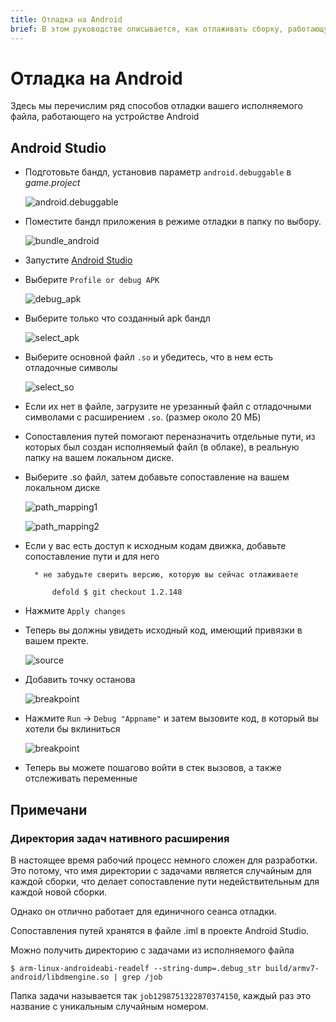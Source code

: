 ```yaml
---
title: Отладка на Android
brief: В этом руководстве описывается, как отлаживать сборку, работающую на устройстве Android.
---
```


# Отладка на Android

Здесь мы перечислим ряд способов отладки вашего исполняемого файла, работающего на устройстве Android

## Android Studio

* Подготовьте бандл, установив параметр `android.debuggable` в *game.project*

	![android.debuggable](images/extensions/debugging/android/game_project_debuggable.png)

* Поместите бандл приложения в режиме отладки в папку по выбору.

	![bundle_android](images/extensions/debugging/android/bundle_android.png)

* Запустите [Android Studio](https://developer.android.com/studio/)

* Выберите `Profile or debug APK`

	![debug_apk](images/extensions/debugging/android/android_profile_or_debug.png)

* Выберите только что созданный apk бандл

	![select_apk](images/extensions/debugging/android/android_select_apk.png)

* Выберите основной файл `.so` и убедитесь, что в нем есть отладочные символы 

	![select_so](images/extensions/debugging/android/android_missing_symbols.png)

* Если их нет в файле, загрузите не урезанный файл с отладочными символами с расширением `.so`. (размер около 20 МБ)

* Сопоставления путей помогают переназначить отдельные пути, из которых был создан исполняемый файл (в облаке), в реальную папку на вашем локальном диске.

* Выберите .so файл, затем добавьте сопоставление на вашем локальном диске

	![path_mapping1](images/extensions/debugging/android/path_mappings_android.png)

	![path_mapping2](images/extensions/debugging/android/path_mappings_android2.png)

* Если у вас есть доступ к исходным кодам движка, добавьте сопоставление пути и для него

		* не забудьте сверить версию, которую вы сейчас отлаживаете

			defold $ git checkout 1.2.148 

* Нажмите `Apply changes`

* Теперь вы должны увидеть исходный код, имеющий привязки в вашем пректе. 

	![source](images/extensions/debugging/android/source_mappings_android.png)

* Добавить точку останова 

	![breakpoint](images/extensions/debugging/android/breakpoint_android.png)

* Нажмите `Run` -> `Debug "Appname"` и затем вызовите код, в который вы хотели бы вклиниться

	![breakpoint](images/extensions/debugging/android/callstack_variables_android.png)

* Теперь вы можете пошагово войти в стек вызовов, а также отслеживать переменные 


## Примечани

### Директория задач нативного расширения 

В настоящее время рабочий процесс немного сложен для разработки. Это потому, что имя директории с задачами
является случайным для каждой сборки, что делает сопоставление пути недействительным для каждой новой сборки.

Однако он отлично работает для единичного сеанса отладки.

Сопоставления путей хранятся в файле <project>.iml в проекте Android Studio.

Можно получить директорию с задачами из исполняемого файла

	$ arm-linux-androideabi-readelf --string-dump=.debug_str build/armv7-android/libdmengine.so | grep /job

Папка задачи называется так `job1298751322870374150`, каждый раз это название с уникальным случайным номером. 

